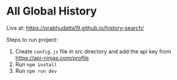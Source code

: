 # All Global History

Live at: https://prabhudatta19.github.io/history-search/

Steps to run project:
1. Create `config.js` file in src directory and add the api key from https://api-ninjas.com/profile
2. Run `npm install`
3. Run `npm run dev`